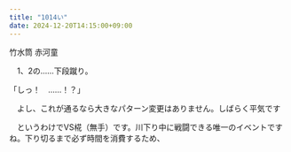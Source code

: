 ```yaml
---
title: "1014い"
date: 2024-12-20T14:15:00+09:00
---
```

竹水筒
赤河童




　1、2の……下段蹴り。


「しっ！　……！？」


　よし、これが通るなら大きなパターン変更はありません。しばらく平気です

　というわけでVS椛（無手）です。川下り中に戦闘できる唯一のイベントですね。下り切るまで必ず時間を消費するため、
